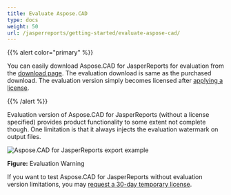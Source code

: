 ```yaml
---
title: Evaluate Aspose.CAD
type: docs
weight: 50
url: /jasperreports/getting-started/evaluate-aspose-cad/
---
```


{{% alert color="primary" %}}

You can easily download Aspose.CAD for JasperReports for evaluation from the [download page](https://downloads.aspose.com/cad/jasperreports). The evaluation download is same as the purchased download. The evaluation version simply becomes licensed after [applying a license](/cad/jasperreports/licensing/).

{{% /alert %}}

Evaluation version of Aspose.CAD for JasperReports (without a license specified) provides product functionality to some extent not complete though. One limitation is that it always injects the evaluation watermark on output files.

![Aspose.CAD for JasperReports export example](/cad/_assets/jasper/AreaChartReport.jpg)

**Figure:** Evaluation Warning

If you want to test Aspose.CAD for JasperReports without evaluation version limitations, you may [request a 30-day temporary license](https://purchase.aspose.com/temporary-license).
